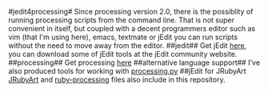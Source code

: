 #jedit4processing#
Since processing version 2.0, there is the possiblity of running processing scripts from the command line. That is not super convenient in itself, but coupled with a decent programmers editor such as vim (that I'm using here), emacs, textmate or jEdit you can run scripts without the need to move away from the editor.
##jedit##
Get jEdit [here](http://www.jedit.org/), you can download some of jEdit tools at the jEdit community website.
##processing##
Get processing [here](http://processing.org/)
##alternative language support##
I've also produced tools for working with [processing.py](https://github.com/monkstone/processing.py-examples)
##jEdit for JRubyArt
[JRubyArt](https://github.com/ruby-processing/JRubyArt) and [ruby-processing](https://github.com/jashkenas/ruby-processing/wiki/Other-Resources) files also include in this repository.

